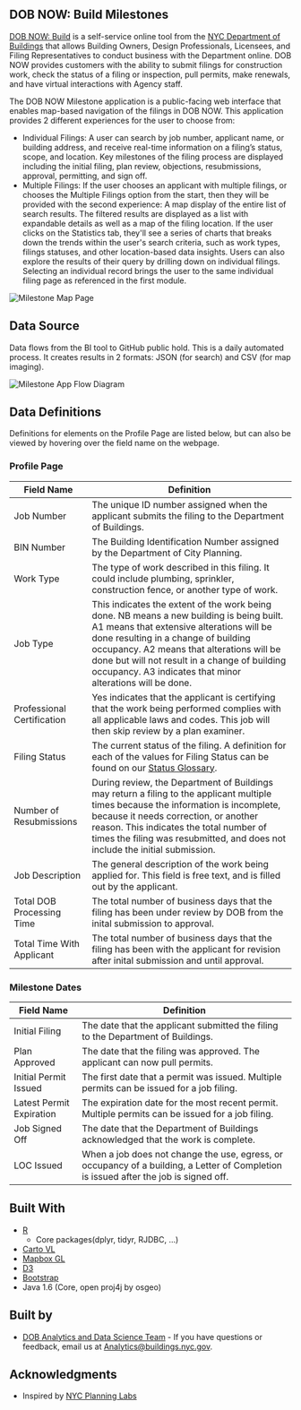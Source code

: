 ## DOB NOW: Build Milestones

[DOB NOW: Build](https://www1.nyc.gov/site/buildings/industry/dob-now-build.page) is a self-service online tool from the [NYC Department of Buildings](https://www1.nyc.gov/site/buildings/index.page) that allows Building Owners, Design Professionals, Licensees, and Filing Representatives to conduct business with the Department online. DOB NOW provides customers with the ability to submit filings for construction work, check the status of a filing or inspection, pull permits, make renewals, and have virtual interactions with Agency staff. 

The DOB NOW Milestone application is a public-facing web interface that enables map-based navigation of the filings in DOB NOW. This application provides 2 different experiences for the user to choose from:
* Individual Filings: A user can search by job number, applicant name, or building address, and receive real-time information on a filing’s status, scope, and location. Key milestones of the filing process are displayed including the initial filing, plan review, objections, resubmissions, approval, permitting, and sign off.
* Multiple Filings: If the user chooses an applicant with multiple filings, or chooses the Multiple Filings option from the start, then they will be provided with the second experience: A map display of the entire list of search results. The filtered results are  displayed as a list with expandable details as well as a map of the filing location. If the user clicks on the Statistics tab, they'll see a series of charts that breaks down the trends within the user's search criteria, such as work types, filings statuses, and other location-based data insights. Users can also explore the results of their query by drilling down on individual filings. Selecting an individual record brings the user to the same individual filing page as referenced in the first module. 


![Milestone Map Page](https://github.com/cnicklin/DOB_NOW_Milestone_App/blob/gh-pages/MapPage.PNG)

## Data Source

Data flows from the BI tool to GitHub public hold. This is a daily automated process. It creates results in 2 formats: JSON (for search) and CSV (for map imaging).

<img align="center" width="" height="" src="https://github.com/cnicklin/DOB_NOW_Milestone_App/blob/gh-pages/Flow.PNG" alt="Milestone App Flow Diagram">

## Data Definitions
Definitions for elements on the Profile Page are listed below, but can also be viewed by hovering over the field name on the webpage.

### Profile Page

| Field Name | Definition |
|-------------------------------|----------------------------------------------------------------------------------------------------------------------------------------------------------------------------------------------------|
| Job Number | The unique ID number assigned when the applicant submits the filing to the Department of Buildings. |
| BIN Number | The Building Identification Number assigned by the Department of City Planning. |
| Work Type | The type of work described in this filing. It could include plumbing, sprinkler, construction fence, or another type of work. |
| Job Type | This indicates the extent of the work being done. NB means a new building is being built. A1 means that extensive alterations will be done resulting in a change of building occupancy. A2 means that alterations will be done but will not result in a change of building occupancy. A3 indicates that minor alterations will be done. |
| Professional Certification | Yes indicates that the applicant is certifying that the work being performed complies with all applicable laws and codes. This job will then skip review by a plan examiner. |
| Filing Status | The current status of the filing. A definition for each of the values for Filing Status can be found on our [Status Glossary](https://github.com/cnicklin/DOB_NOW_Milestone_App/blob/gh-pages/Statuses.md). |
| Number of Resubmissions | During review, the Department of Buildings may return a filing to the applicant multiple times because the information is incomplete, because it needs correction, or another reason. This indicates the total number of times the filing was resubmitted, and does not include the initial submission. |
| Job Description | The general description of the work being applied for. This field is free text, and is filled out by the applicant. |
| Total DOB Processing Time | The total number of business days that the filing has been under review by DOB from the inital submission to approval. |
| Total Time With Applicant | The total number of business days that the filing has been with the applicant for revision after inital submission and until approval. |

### Milestone Dates

| Field Name | Definition |
|-------------------------------|----------------------------------------------------------------------------------------------------------------------------------------------------------------------------------------------------|
| Initial Filing | The date that the applicant submitted the filing to the Department of Buildings. |
| Plan Approved | The date that the filing was approved. The applicant can now pull permits. |
| Initial Permit Issued | The first date that a permit was issued. Multiple permits can be issued for a job filing. |
| Latest Permit Expiration | The expiration date for the most recent permit. Multiple permits can be issued for a job filing. |
| Job Signed Off | The date that the Department of Buildings acknowledged that the work is complete. |
| LOC Issued | When a job does not change the use, egress, or occupancy of a building, a Letter of Completion is issued after the job is signed off. |


## Built With

* [R](https://www.r-project.org/)
    + Core packages(dplyr, tidyr, RJDBC, ...)
* [Carto VL](https://carto.com/developers/carto-vl/)
* [Mapbox GL](https://www.mapbox.com/mapbox-gl-js/api/)
* [D3](https://d3js.org/)
* [Bootstrap](https://getbootstrap.com/)
* Java 1.6 (Core, open proj4j by osgeo)

## Built by

* [DOB Analytics and Data Science Team](https://www1.nyc.gov/site/buildings/about/metrics-reports.page) - If you have questions or feedback, email us at [Analytics@buildings.nyc.gov](mailto:analytics@buildings.nyc.gov). 

## Acknowledgments

* Inspired by [NYC Planning Labs](https://planninglabs.nyc/)

